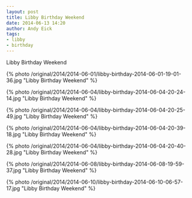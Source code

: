 ```yaml
---
layout: post
title: Libby Birthday Weekend
date: 2014-06-13 14:20
author: Andy Eick
tags: 
- libby
- birthday
---
```

Libby Birthday Weekend

{% photo /original/2014/2014-06-01/libby-birthday-2014-06-01-19-01-36.jpg "Libby Birthday Weekend" %}

{% photo /original/2014/2014-06-04/libby-birthday-2014-06-04-20-24-14.jpg "Libby Birthday Weekend" %}

{% photo /original/2014/2014-06-04/libby-birthday-2014-06-04-20-25-49.jpg "Libby Birthday Weekend" %}

{% photo /original/2014/2014-06-04/libby-birthday-2014-06-04-20-39-18.jpg "Libby Birthday Weekend" %}

{% photo /original/2014/2014-06-04/libby-birthday-2014-06-04-20-40-28.jpg "Libby Birthday Weekend" %}

{% photo /original/2014/2014-06-08/libby-birthday-2014-06-08-19-59-37.jpg "Libby Birthday Weekend" %}

{% photo /original/2014/2014-06-10/libby-birthday-2014-06-10-06-57-17.jpg "Libby Birthday Weekend" %}

